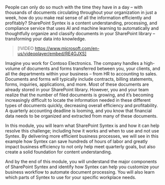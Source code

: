 People can only do so much with the time they have in a day – with thousands of documents circulating throughout your organization in just a week, how do you make real sense of all the information efficiently and profitably? SharePoint Syntex is a content understanding, processing, and compliance service that uses AI and machine learning to automatically and thoughtfully organize and classify documents in your SharePoint library – transforming your data into knowledge.

> [!VIDEO https://www.microsoft.com/en-us/videoplayer/embed/RE4GJXS]

Imagine you work for Contoso Electronics. The company handles a high-volume of documents and forms transferred between you, your clients, and all the departments within your business – from HR to accounting to sales. Documents and forms will typically include contracts, billing statements, forms, inquiries, applications, and more. Most of these documents are already stored in your SharePoint library. However, you and your team realize that the number of filed documents is growing, and it’s becoming increasingly difficult to locate the information needed in these different types of documents quickly, decreasing overall efficiency and profitability. A quarterly accounting deadline is looming, and you know that financial data needs to be organized and extracted from many of these documents.

In this module, you will learn what SharePoint Syntex is and how it can help resolve this challenge; including how it works and when to use and not use Syntex. By delivering more efficient business processes, we will see in this example how Syntex can save hundreds of hours of labor and greatly impact business efficiency to not only help meet quarterly goals, but also create a solid foundation for content understanding.

And by the end of this module, you will understand the major components of SharePoint Syntex and identify how Syntex can help you customize your business workflow to automate document processing. You will also learn which parts of Syntex to use for your specific workplace needs.
